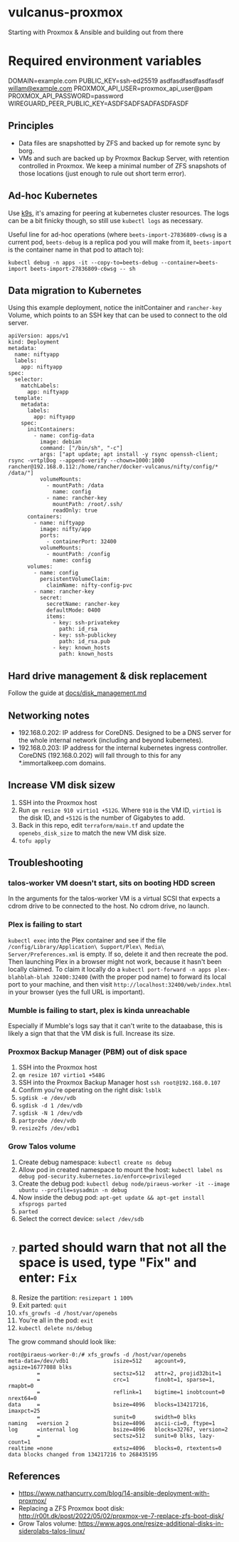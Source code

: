 # vulcanus-proxmox
Starting with Proxmox &amp; Ansible and building out from there


# Required environment variables
DOMAIN=example.com
PUBLIC_KEY=ssh-ed25519 asdfasdfasdfasdfasdf willam@example.com
PROXMOX_API_USER=proxmox_api_user@pam
PROXMOX_API_PASSWORD=password
WIREGUARD_PEER_PUBLIC_KEY=ASDFSADFSADFASDFASDF


## Principles

* Data files are snapshotted by ZFS and backed up for remote sync by borg.
* VMs and such are backed up by Proxmox Backup Server, with retention controlled in Proxmox.  We keep a minimal number of ZFS snapshots of those locations (just enough to rule out short term error).


## Ad-hoc Kubernetes

Use [k9s](https://k9scli.io/), it's amazing for peering at kubernetes cluster resources.  The logs can be a bit finicky though, so still use `kubectl logs` as necessary.

Useful line for ad-hoc operations (where `beets-import-27836809-c6wsg` is a current pod, `beets-debug` is a replica pod you will make from it, `beets-import` is the container name in that pod to attach to):

```
kubectl debug -n apps -it --copy-to=beets-debug --container=beets-import beets-import-27836809-c6wsg -- sh
```


## Data migration to Kubernetes

Using this example deployment, notice the initContainer and `rancher-key` Volume, which points to an SSH key that can be used to connect to the old server.

```
apiVersion: apps/v1
kind: Deployment
metadata:
  name: niftyapp
  labels:
    app: niftyapp
spec:
  selector:
    matchLabels:
      app: niftyapp
  template:
    metadata:
      labels:
        app: niftyapp
    spec:
      initContainers:
        - name: config-data
          image: debian
          command: ["/bin/sh", "-c"]
          args: ["apt update; apt install -y rsync openssh-client; rsync -vrtplDog --append-verify --chown=1000:1000 rancher@192.168.0.112:/home/rancher/docker-vulcanus/nifty/config/* /data/"]
          volumeMounts:
            - mountPath: /data
              name: config
            - name: rancher-key
              mountPath: /root/.ssh/
              readOnly: true
      containers:
        - name: niftyapp
          image: nifty/app
          ports:
            - containerPort: 32400
          volumeMounts:
            - mountPath: /config
              name: config
      volumes:
        - name: config
          persistentVolumeClaim:
            claimName: nifty-config-pvc
        - name: rancher-key
          secret:
            secretName: rancher-key
            defaultMode: 0400
            items:
              - key: ssh-privatekey
                path: id_rsa
              - key: ssh-publickey
                path: id_rsa.pub
              - key: known_hosts
                path: known_hosts
```

## Hard drive management & disk replacement

Follow the guide at [docs/disk_management.md](docs/disk_management.md)

## Networking notes

* 192.168.0.202: IP address for CoreDNS.  Designed to be a DNS server for the whole internal network (including and beyond kubernetes).
* 192.168.0.203: IP address for the internal kubernetes ingress controller.  CoreDNS (192.168.0.202) will fall through to this for any *.immortalkeep.com domains.



## Increase VM disk sizew

1. SSH into the Proxmox host
2. Run `qm resize 910 virtio1 +512G`. Where `910` is the VM ID, `virtio1` is the disk ID, and `+512G` is the number of Gigabytes to add.
3. Back in this repo, edit `terraform/main.tf` and update the `openebs_disk_size` to match the new VM disk size.
4. `tofu apply`


## Troubleshooting

### talos-worker VM doesn't start, sits on booting HDD screen

In the arguments for the talos-worker VM is a virtual SCSI that expects a cdrom drive to be connected to the host.  No cdrom drive, no launch.


### Plex is failing to start

`kubectl exec` into the Plex container and see if the file `/config/Library/Application\ Support/Plex\ Media\ Server/Preferences.xml` is empty.  If so, delete it and then recreate the pod.  Then launching Plex in a browser might not work, because it hasn't been locally claimed.  To claim it locally do a `kubectl port-forward -n apps plex-blahblah-blah 32400:32400` (with the proper pod name) to forward its local port to your machine, and then visit `http://localhost:32400/web/index.html` in your browser (yes the full URL is important).

### Mumble is failing to start, plex is kinda unreachable

Especially if Mumble's logs say that it can't write to the dataabase, this is likely a sign that that the VM disk is full.  Increase its size.

### Proxmox Backup Manager (PBM) out of disk space

1. SSH into the Proxmox host
2. `qm resize 107 virtio1 +548G`
3. SSH into the Proxmox Backup Manager host `ssh root@192.168.0.107`
4. Confirm you're operating on the right disk: `lsblk`
5. `sgdisk -e /dev/vdb`
6. `sgdisk -d 1 /dev/vdb`
7. `sgdisk -N 1 /dev/vdb`
8. `partprobe /dev/vdb`
9. `resize2fs /dev/vdb1`

### Grow Talos volume
1. Create debug namespace: `kubectl create ns debug`
2. Allow pod in created namespace to mount the host: `kubectl label ns debug pod-security.kubernetes.io/enforce=privileged`
3. Create the debug pod: `kubectl debug node/piraeus-worker -it --image ubuntu --profile=sysadmin -n debug`
4. Now inside the debug pod: `apt-get update && apt-get install xfsprogs parted`
5. `parted`
6. Select the correct device: `select /dev/sdb`
7. # parted should warn that not all the space is used, type "Fix" and enter: `Fix`
8. Resize the partition: `resizepart 1 100%`
9. Exit parted: `quit`
10. `xfs_growfs -d /host/var/openebs`
11. You're all in the pod: `exit`
12. `kubectl delete ns/debug`

The grow command should look like:
```
root@piraeus-worker-0:/# xfs_growfs -d /host/var/openebs
meta-data=/dev/vdb1              isize=512    agcount=9, agsize=16777088 blks
         =                       sectsz=512   attr=2, projid32bit=1
         =                       crc=1        finobt=1, sparse=1, rmapbt=0
         =                       reflink=1    bigtime=1 inobtcount=0 nrext64=0
data     =                       bsize=4096   blocks=134217216, imaxpct=25
         =                       sunit=0      swidth=0 blks
naming   =version 2              bsize=4096   ascii-ci=0, ftype=1
log      =internal log           bsize=4096   blocks=32767, version=2
         =                       sectsz=512   sunit=0 blks, lazy-count=1
realtime =none                   extsz=4096   blocks=0, rtextents=0
data blocks changed from 134217216 to 268435195
```

## References
* https://www.nathancurry.com/blog/14-ansible-deployment-with-proxmox/
* Replacing a ZFS Proxmox boot disk: http://r00t.dk/post/2022/05/02/proxmox-ve-7-replace-zfs-boot-disk/
* Grow Talos volume: https://www.agos.one/resize-additional-disks-in-siderolabs-talos-linux/
